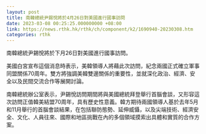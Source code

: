 ```yaml
---
layout: post
title: 南韓總統尹錫悅將於4月26日對美國進行國事訪問
date: 2023-03-08 00:25:25.000000000 +08:00
link: https://news.rthk.hk/rthk/ch/component/k2/1690940-20230308.htm
categories: rthk
---
```


南韓總統尹錫悅將於下月26日對美國進行國事訪問。

美國白宮宣布這個消息時表示，美韓領導人將藉此次訪問，紀念兩國正式確立軍事同盟關係70周年。雙方將強調美韓雙邊關係的重要性，並就深化政治、經濟、安全以及民間交流合作等展開討論。

南韓總統辦公室表示，尹錫悅訪問期間將與美國總統拜登舉行首腦會談，又形容這次訪問正值韓美結盟70周年，具有歷史性意義。韓方期待兩國領導人基於去年5月和11月舉行的首腦會談結果，在包括聯防態勢、延伸威懾，以及尖端技術、經濟安全、文化、人員往來、國際和地區挑戰在內的多個領域摸索出具體和實質的合作方案。
